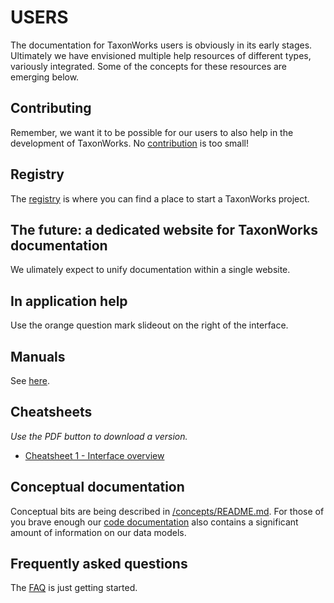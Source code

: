 # USERS

The documentation for TaxonWorks users is obviously in its early stages.  Ultimately we have envisioned multiple help resources of different types, variously integrated. Some of the concepts for these resources are emerging below.

## Contributing

Remember, we want it to be possible for our users to also help in the development of TaxonWorks. No [contribution](CONTRIBUTING.md) is too small!

## Registry

The [registry](REGISTRY.md) is where you can find a place to start a TaxonWorks project.

## The future: a dedicated website for TaxonWorks documentation

We ulimately expect to unify documentation within a single website.

## In application help

Use the orange question mark slideout on the right of the interface.

## Manuals

See [here](/manuals/README.md).

## Cheatsheets

_Use the PDF button to download a version._

* [Cheatsheet 1 - Interface overview](https://www.overleaf.com/read/xttgxvcnwcpz)

## Conceptual documentation

Conceptual bits are being described in [/concepts/README.md](/concepts).  For those of you brave enough our [code documentation](http://rdoc.taxonworks.org) also contains a significant amount of information on our data models.

## Frequently asked questions

The [FAQ](FAQ.md) is just getting started. 
